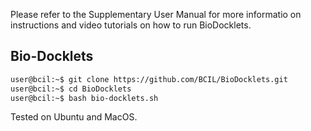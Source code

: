 
Please refer to the Supplementary User Manual for more informatio on instructions and video tutorials on how to run BioDocklets.

## Bio-Docklets

```bash 
user@bcil:~$ git clone https://github.com/BCIL/BioDocklets.git
user@bcil:~$ cd BioDocklets
user@bcil:~$ bash bio-docklets.sh
```

Tested on Ubuntu and MacOS.
